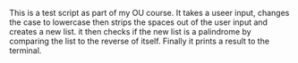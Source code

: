 This is a test script as part of my OU course. It takes a useer input, changes the case to lowercase then strips the spaces out of the user input and creates a new list. it then checks if the new list is a palindrome by comparing the list to the reverse of itself. Finally it prints a result to the terminal.
